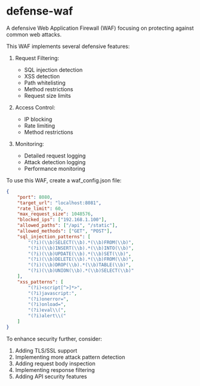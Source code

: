 # defense-waf
A defensive Web Application Firewall (WAF) focusing on protecting against common web attacks.

This WAF implements several defensive features:

1. Request Filtering:
   - SQL injection detection
   - XSS detection
   - Path whitelisting
   - Method restrictions
   - Request size limits

2. Access Control:
   - IP blocking
   - Rate limiting
   - Method restrictions

3. Monitoring:
   - Detailed request logging
   - Attack detection logging
   - Performance monitoring

To use this WAF, create a waf_config.json file:

```json
{
    "port": 8080,
    "target_url": "localhost:8081",
    "rate_limit": 60,
    "max_request_size": 1048576,
    "blocked_ips": ["192.168.1.100"],
    "allowed_paths": ["/api", "/static"],
    "allowed_methods": ["GET", "POST"],
    "sql_injection_patterns": [
        "(?i)(\\b)SELECT(\\b).*(\\b)FROM(\\b)",
        "(?i)(\\b)INSERT(\\b).*(\\b)INTO(\\b)",
        "(?i)(\\b)UPDATE(\\b).*(\\b)SET(\\b)",
        "(?i)(\\b)DELETE(\\b).*(\\b)FROM(\\b)",
        "(?i)(\\b)DROP(\\b).*(\\b)TABLE(\\b)",
        "(?i)(\\b)UNION(\\b).*(\\b)SELECT(\\b)"
    ],
    "xss_patterns": [
        "(?i)<script[^>]*>",
        "(?i)javascript:",
        "(?i)onerror=",
        "(?i)onload=",
        "(?i)eval\\(",
        "(?i)alert\\("
    ]
}
```

To enhance security further, consider:
1. Adding TLS/SSL support
2. Implementing more attack pattern detection
3. Adding request body inspection
4. Implementing response filtering
5. Adding API security features
